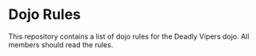 Dojo Rules
==========

This repository contains a list of dojo rules for the Deadly Vipers dojo.
All members should read the rules.


